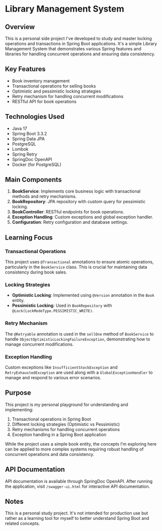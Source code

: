 # Library Management System

## Overview

This is a personal side project I've developed to study and master locking operations and transactions in Spring Boot applications. It's a simple Library Management System that demonstrates various Spring features and libraries for handling concurrent operations and ensuring data consistency.

## Key Features

- Book inventory management
- Transactional operations for selling books
- Optimistic and pessimistic locking strategies
- Retry mechanism for handling concurrent modifications
- RESTful API for book operations

## Technologies Used

- Java 17
- Spring Boot 3.3.2
- Spring Data JPA
- PostgreSQL
- Lombok
- Spring Retry
- SpringDoc OpenAPI
- Docker (for PostgreSQL)

## Main Components

1. **BookService**: Implements core business logic with transactional methods and retry mechanisms.
2. **BookRepository**: JPA repository with custom query for pessimistic locking.
3. **BookController**: RESTful endpoints for book operations.
4. **Exception Handling**: Custom exceptions and global exception handler.
5. **Configuration**: Retry configuration and database settings.

## Learning Focus

### Transactional Operations

This project uses `@Transactional` annotations to ensure atomic operations, particularly in the `BookService` class. This is crucial for maintaining data consistency during book sales.

### Locking Strategies

- **Optimistic Locking**: Implemented using `@Version` annotation in the `Book` entity.
- **Pessimistic Locking**: Used in `BookRepository` with `@Lock(LockModeType.PESSIMISTIC_WRITE)`.

### Retry Mechanism

The `@Retryable` annotation is used in the `sellOne` method of `BookService` to handle `ObjectOptimisticLockingFailureException`, demonstrating how to manage concurrent modifications.

### Exception Handling

Custom exceptions like `InsufficientStockException` and `RetryExhaustedException` are used along with a `GlobalExceptionHandler` to manage and respond to various error scenarios.

## Purpose

This project is my personal playground for understanding and implementing:

1. Transactional operations in Spring Boot
2. Different locking strategies (Optimistic vs Pessimistic)
3. Retry mechanisms for handling concurrent operations
4. Exception handling in a Spring Boot application

While the project uses a simple book entity, the concepts I'm exploring here can be applied to more complex systems requiring robust handling of concurrent operations and data consistency.

## API Documentation

API documentation is available through SpringDoc OpenAPI. After running the application, visit `/swagger-ui.html` for interactive API documentation.

## Notes

This is a personal study project. It's not intended for production use but rather as a learning tool for myself to better understand Spring Boot and related concepts.